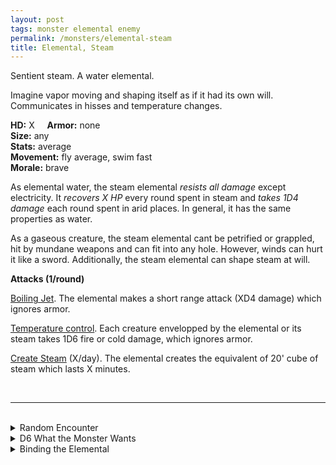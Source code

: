 ```yaml
---
layout: post
tags: monster elemental enemy
permalink: /monsters/elemental-steam
title: Elemental, Steam
---
```


Sentient steam. A water elemental.

Imagine vapor moving and shaping itself as if it had its own will. Communicates in hisses and temperature changes.

**HD:** X  &nbsp; &nbsp;  **Armor:** none <br>
**Size:** any <br>
**Stats:** average <br>
**Movement:** fly average, swim fast <br>
**Morale:** brave <br>

As elemental water, the steam elemental *resists all damage* except electricity. It *recovers X HP* every round spent in steam and *takes 1D4 damage* each round spent in arid places. In general, it has the same properties as water. 

As a gaseous creature, the steam elemental cant be petrified or grappled, hit by mundane weapons and can fit into any hole. However, winds can hurt it like a sword. Additionally, the steam elemental can shape steam at will.

**Attacks (1/round)**

<ins>Boiling Jet</ins>. The elemental makes a short range attack (XD4 damage) which ignores armor.

<ins>Temperature control</ins>. Each creature envelopped by the elemental or its steam takes 1D6 fire or cold damage, which ignores armor.

<ins>Create Steam</ins> (X/day). The elemental creates the equivalent of 20' cube of steam which lasts X minutes.


<br>

---

<br> 

<details markdown="1">
<summary>Random Encounter</summary>

1. **Monster:** 1 steam elemental.
1. **Lair:** Neverending jet of steam. <br>	&nbsp; OR <br>	**Omen:** The air becomes heavy and humid, the temperature rises and dropples appear everywhere.
1. **Spoor:** A creature wimpers, burt all across its body by steam.
1. **Tracks:** Warm humidity.
1. **Trace:** Constant hot fog.
1. **Trace:** A pale blue shard from a summoning crystal. 

</details>

<details markdown="1">
<summary>D6 What the Monster Wants </summary>

1. Envelop the area in wot solid fog.
1. Protect a steam vent.
1. Fight air.
1. Fight fire
1. Fight earth.
1. Return to steam.

</details>

<details markdown="1">
<summary>Binding the Elemental</summary>
  
You gain a [Spell Dice](https://saltygoo.github.io/class/magic-user#spells), one Doom Point and ...

1. ... you are always steamy.
1. ... fog is against you. 
1. ... you need to rest in warm temperatures. 
1. ... you leave wet tracks.
1. ... you become semi-transparent.
1. ... the spell word Steam. 

If you roll a catastrophe, the elemental is released.

</details>
